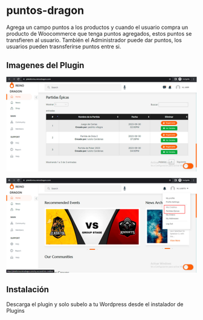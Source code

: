# puntos-dragon
Agrega un campo puntos a los productos y cuando el usuario compra un producto de Woocommerce que tenga puntos agregados, estos puntos se transfieren al usuario. También el Administrador puede dar puntos, los usuarios pueden trasnsferirse puntos entre si. 

## Imagenes del Plugin
![Imagen 1](https://github.com/kirusiya/puntos-dragon/raw/main/img-plugin/dragon-1.jpg)

![Imagen 2](https://github.com/kirusiya/puntos-dragon/raw/main/img-plugin/dragon-2.jpg)



## Instalación
Descarga el plugin y solo subelo a tu Wordpress desde el instalador de Plugins
